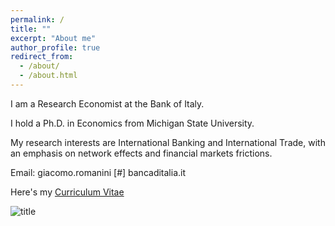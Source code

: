 ```yaml
---
permalink: /
title: ""
excerpt: "About me"
author_profile: true
redirect_from: 
  - /about/
  - /about.html
---
```



I am a Research Economist at the Bank of Italy.

I hold a Ph.D. in Economics from Michigan State University.

My research interests are International Banking and International Trade, with an emphasis on network effects and financial markets frictions. 

Email:  giacomo.romanini [#] bancaditalia.it



Here's my <a href="https://giacomo-romanini.github.io/files/CV_Romanini.pdf" target="_blank">Curriculum Vitae</a>

![title](images/profile.jpg)
